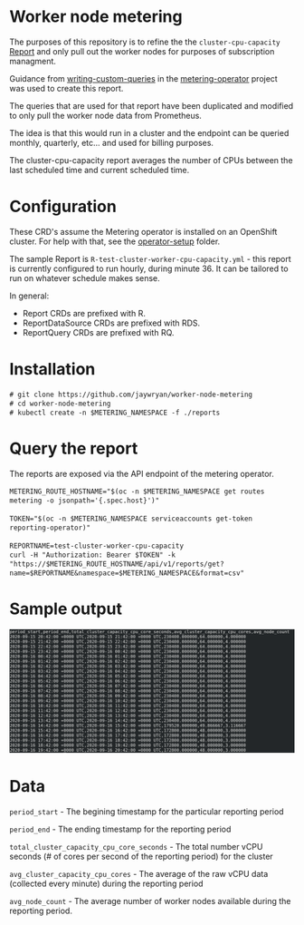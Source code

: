 # Worker node metering

The purposes of this repository is to refine the the `cluster-cpu-capacity` [Report](https://github.com/kube-reporting/metering-operator/blob/master/Documentation/reports.md) and only pull out the worker nodes for purposes of subscription managment.

Guidance from [writing-custom-queries](https://github.com/kube-reporting/metering-operator/blob/master/Documentation/writing-custom-queries.md) in the [metering-operator](https://github.com/kube-reporting/metering-operator) project was used to create this report.

The queries that are used for that report have been duplicated and modified to only pull the worker node data from Prometheus.

The idea is that this would run in a cluster and the endpoint can be queried monthly, quarterly, etc... and used for billing purposes.

The cluster-cpu-capacity report averages the number of CPUs between the last scheduled time and current scheduled time.

# Configuration

These CRD's assume the Metering operator is installed on an OpenShift cluster. For help with that, see the [operator-setup](operator-setup) folder.

The sample Report is `R-test-cluster-worker-cpu-capacity.yml` - this report is currently configured to run hourly, during minute 36. It can be tailored to run on whatever schedule makes sense.

In general:
* Report CRDs are prefixed with R.
* ReportDataSource CRDs are prefixed with RDS.
* ReportQuery CRDs are prefixed with RQ.

# Installation

``` shell
# git clone https://github.com/jaywryan/worker-node-metering
# cd worker-node-metering
# kubectl create -n $METERING_NAMESPACE -f ./reports
```

# Query the report

The reports are exposed via the API endpoint of the metering operator.
``` shell
METERING_ROUTE_HOSTNAME="$(oc -n $METERING_NAMESPACE get routes metering -o jsonpath='{.spec.host}')"

TOKEN="$(oc -n $METERING_NAMESPACE serviceaccounts get-token reporting-operator)"

REPORTNAME=test-cluster-worker-cpu-capacity
curl -H "Authorization: Bearer $TOKEN" -k "https://$METERING_ROUTE_HOSTNAME/api/v1/reports/get?name=$REPORTNAME&namespace=$METERING_NAMESPACE&format=csv"
```
# Sample output
![Sample output](images/sampleOutput.png)

# Data

`period_start` - The begining timestamp for the particular reporting period

`period_end` - The ending timestamp for the reporting period

`total_cluster_capacity_cpu_core_seconds` - The total number vCPU seconds (# of cores per second of the reporting period) for the cluster

`avg_cluster_capacity_cpu_cores` - The average of the raw vCPU data (collected every minute) during the reporting period

`avg_node_count` - The average number of worker nodes available during the reporting period.
